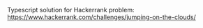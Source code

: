 Typescript solution for Hackerrank problem: https://www.hackerrank.com/challenges/jumping-on-the-clouds/